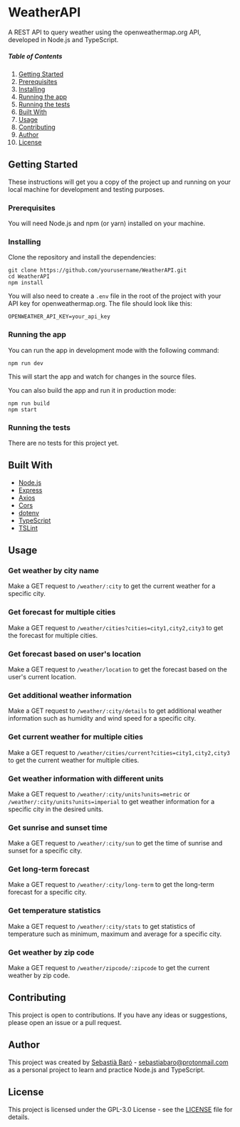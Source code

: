 # WeatherAPI

A REST API to query weather using the openweathermap.org API, developed in Node.js and TypeScript.

##### Table of Contents 
1. [Getting Started](#getting-started)
2. [Prerequisites](#prerequisites)
3. [Installing](#installing)
4. [Running the app](#running-the-app)
5. [Running the tests](#running-the-tests)
6. [Built With](#built-with)
7. [Usage](#Usage)
8. [Contributing](#contributing)
9. [Author](#author)
10. [License](#License)

## Getting Started

These instructions will get you a copy of the project up and running on your local machine for development and testing purposes.

### Prerequisites

You will need Node.js and npm (or yarn) installed on your machine.

### Installing

Clone the repository and install the dependencies:
```
git clone https://github.com/yourusername/WeatherAPI.git
cd WeatherAPI
npm install
```

You will also need to create a `.env` file in the root of the project with your API key for openweathermap.org. The file should look like this:
```
OPENWEATHER_API_KEY=your_api_key
```

### Running the app

You can run the app in development mode with the following command:
```
npm run dev
```

This will start the app and watch for changes in the source files.

You can also build the app and run it in production mode:
```
npm run build
npm start
```

### Running the tests

There are no tests for this project yet.

## Built With

- [Node.js](https://nodejs.org/)
- [Express](https://expressjs.com/)
- [Axios](https://github.com/axios/axios)
- [Cors](https://github.com/expressjs/cors)
- [dotenv](https://github.com/motdotla/dotenv)
- [TypeScript](https://www.typescriptlang.org/)
- [TSLint](https://palantir.github.io/tslint/)

## Usage

### Get weather by city name

Make a GET request to `/weather/:city` to get the current weather for a specific city.

### Get forecast for multiple cities

Make a GET request to `/weather/cities?cities=city1,city2,city3` to get the forecast for multiple cities.

### Get forecast based on user's location

Make a GET request to `/weather/location` to get the forecast based on the user's current location.

### Get additional weather information

Make a GET request to `/weather/:city/details` to get additional weather information such as humidity and wind speed for a specific city.

### Get current weather for multiple cities

Make a GET request to `/weather/cities/current?cities=city1,city2,city3` to get the current weather for multiple cities.

### Get weather information with different units

Make a GET request to `/weather/:city/units?units=metric` or `/weather/:city/units?units=imperial` to get weather information for a specific city in the desired units.

### Get sunrise and sunset time

Make a GET request to `/weather/:city/sun` to get the time of sunrise and sunset for a specific city.

### Get long-term forecast

Make a GET request to `/weather/:city/long-term` to get the long-term forecast for a specific city.

### Get temperature statistics

Make a GET request to `/weather/:city/stats` to get statistics of temperature such as minimum, maximum and average for a specific city.

### Get weather by zip code

Make a GET request to `/weather/zipcode/:zipcode` to get the current weather by zip code.

## Contributing

This project is open to contributions. If you have any ideas or suggestions, please open an issue or a pull request.

## Author

This project was created by [Sebastià Baró](https://github.com/SebastiaBaro) - [sebastiabaro@protonmail.com](mailto:sebastiabaro@protonmail.com) as a personal project to learn and practice Node.js and TypeScript.

## License

This project is licensed under the GPL-3.0 License - see the [LICENSE](LICENSE) file for details.